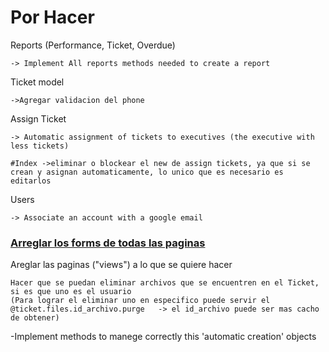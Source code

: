 # Por Hacer


Reports (Performance, Ticket, Overdue) 

    -> Implement All reports methods needed to create a report

Ticket model

    ->Agregar validacion del phone

Assign Ticket 

    -> Automatic assignment of tickets to executives (the executive with less tickets)

    #Index ->eliminar o blockear el new de assign tickets, ya que si se crean y asignan automaticamente, lo unico que es necesario es editarlos

Users

    -> Associate an account with a google email


### <ins>Arreglar los forms de todas las paginas</ins>

Areglar las paginas ("views") a lo que se quiere hacer

    Hacer que se puedan eliminar archivos que se encuentren en el Ticket, si es que uno es el usuario
    (Para lograr el eliminar uno en especifico puede servir el @ticket.files.id_archivo.purge   -> el id_archivo puede ser mas cacho de obtener)


-Implement methods to manege correctly this 'automatic creation' objects


